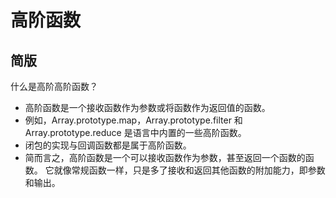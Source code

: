 <!--
 * @Author: lijing
 * @Date: 2023-12-14 21:48:55
 * @LastEditors: lijing
 * @LastEditTime: 2023-12-14 21:50:37
 * @Description: 
-->
# 高阶函数

## 简版

什么是高阶高阶函数？

+   高阶函数是一个接收函数作为参数或将函数作为返回值的函数。
+   例如，Array.prototype.map，Array.prototype.filter 和 Array.prototype.reduce 是语言中内置的一些高阶函数。
+   闭包的实现与回调函数都是属于高阶函数。
+   简而言之，高阶函数是一个可以接收函数作为参数，甚至返回一个函数的函数。 它就像常规函数一样，只是多了接收和返回其他函数的附加能力，即参数和输出。